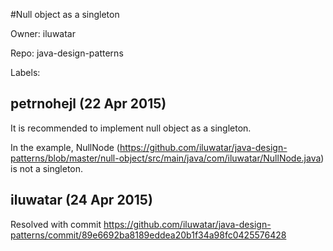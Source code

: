 #Null object as a singleton

Owner: iluwatar

Repo: java-design-patterns

Labels: 

## petrnohejl (22 Apr 2015)

It is recommended to implement null object as a singleton.

In the example, NullNode (https://github.com/iluwatar/java-design-patterns/blob/master/null-object/src/main/java/com/iluwatar/NullNode.java) is not a singleton.


## iluwatar (24 Apr 2015)

Resolved with commit https://github.com/iluwatar/java-design-patterns/commit/89e6692ba8189eddea20b1f34a98fc0425576428


